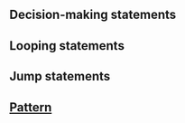 ## Decision-making statements
## Looping statements
## Jump statements
## [Pattern](Code/README.md)
